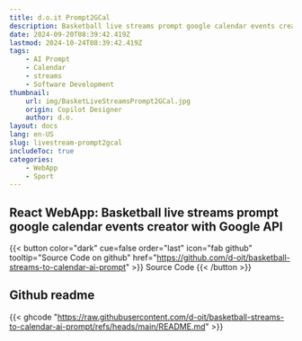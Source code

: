 ```yaml
---
title: d.o.it Prompt2GCal
description: Basketball live streams prompt google calendar events creator with Gemini
date: 2024-09-20T08:39:42.419Z
lastmod: 2024-10-24T08:39:42.419Z
tags:
    - AI Prompt
    - Calendar
    - streams
    - Software Development
thumbnail:
    url: img/BasketLiveStreamsPrompt2GCal.jpg
    origin: Copilot Designer
    author: d.o.
layout: docs
lang: en-US
slug: livestream-prompt2gcal
includeToc: true
categories:
    - WebApp
    - Sport
---
```


## React WebApp: Basketball live streams prompt google calendar events creator with Google API

{{< button color="dark" cue=false order="last" icon="fab github" tooltip="Source Code on github" href="https://github.com/d-oit/basketball-streams-to-calendar-ai-prompt" >}}
    Source Code
{{< /button >}}

## Github readme

{{< ghcode "https://raw.githubusercontent.com/d-oit/basketball-streams-to-calendar-ai-prompt/refs/heads/main/README.md" >}}
